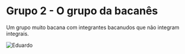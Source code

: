 # Grupo 2 - O grupo da bacanês

Um grupo muito bacana com integrantes bacanudos que não integram integrais.

![Eduardo](https://i.pinimg.com/originals/79/fb/17/79fb1776c1f67aa5fb6a4ec2d7c7bff1.jpg)
